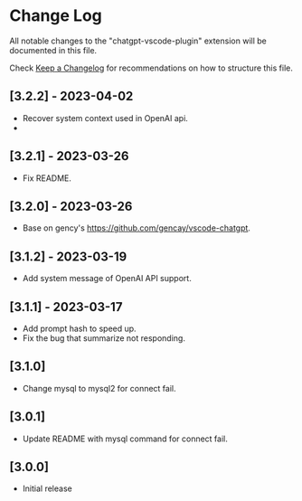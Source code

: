 # Change Log

All notable changes to the "chatgpt-vscode-plugin" extension will be documented in this file.

Check [Keep a Changelog](http://keepachangelog.com/) for recommendations on how to structure this file.

## [3.2.2] - 2023-04-02

- Recover system context used in OpenAI api.
- 
## [3.2.1] - 2023-03-26

- Fix README.

## [3.2.0] - 2023-03-26

- Base on gency's https://github.com/gencay/vscode-chatgpt.

## [3.1.2] - 2023-03-19

- Add system message of OpenAI API support.

## [3.1.1] - 2023-03-17

- Add prompt hash to speed up.
- Fix the bug that summarize not responding. 

## [3.1.0]

- Change mysql to mysql2 for connect fail.
  
## [3.0.1]

- Update README with mysql command for connect fail.

## [3.0.0]

- Initial release